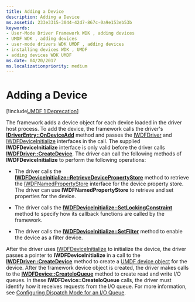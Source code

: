 ```yaml
---
title: Adding a Device
description: Adding a Device
ms.assetid: 233e3315-3044-42d7-867c-0a9e153eb53b
keywords:
- User-Mode Driver Framework WDK , adding devices
- UMDF WDK , adding devices
- user-mode drivers WDK UMDF , adding devices
- installing devices WDK , UMDF
- adding devices WDK UMDF
ms.date: 04/20/2017
ms.localizationpriority: medium
---
```


# Adding a Device


[!include[UMDF 1 Deprecation](../umdf-1-deprecation.md)]

The framework adds a device object for each device loaded in the driver host process. To add the device, the framework calls the driver's [**IDriverEntry::OnDeviceAdd**](https://docs.microsoft.com/windows-hardware/drivers/ddi/wudfddi/nf-wudfddi-idriverentry-ondeviceadd) method and passes the [IWDFDriver](https://docs.microsoft.com/windows-hardware/drivers/ddi/wudfddi/nn-wudfddi-iwdfdriver) and [IWDFDeviceInitialize](https://docs.microsoft.com/windows-hardware/drivers/ddi/wudfddi/nn-wudfddi-iwdfdeviceinitialize) interfaces in the call. The supplied **IWDFDeviceInitialize** interface is only valid before the driver calls [**IWDFDriver::CreateDevice**](https://docs.microsoft.com/windows-hardware/drivers/ddi/wudfddi/nf-wudfddi-iwdfdriver-createdevice). The driver can call the following methods of **IWDFDeviceInitialize** to perform the following operations:

-   The driver calls the [**IWDFDeviceInitialize::RetrieveDevicePropertyStore**](https://docs.microsoft.com/windows-hardware/drivers/ddi/wudfddi/nf-wudfddi-iwdfdeviceinitialize-retrievedevicepropertystore) method to retrieve the [IWDFNamedPropertyStore](https://docs.microsoft.com/windows-hardware/drivers/ddi/wudfddi/nn-wudfddi-iwdfnamedpropertystore) interface for the device property store. The driver can use **IWDFNamedPropertyStore** to retrieve and set properties for the device.

-   The driver calls the [**IWDFDeviceInitialize::SetLockingConstraint**](https://docs.microsoft.com/windows-hardware/drivers/ddi/wudfddi/nf-wudfddi-iwdfdeviceinitialize-setlockingconstraint) method to specify how its callback functions are called by the framework.

-   The driver calls the [**IWDFDeviceInitialize::SetFilter**](https://docs.microsoft.com/windows-hardware/drivers/ddi/wudfddi/nf-wudfddi-iwdfdeviceinitialize-setfilter) method to enable the device as a filter device.

After the driver uses [IWDFDeviceInitialize](https://docs.microsoft.com/windows-hardware/drivers/ddi/wudfddi/nn-wudfddi-iwdfdeviceinitialize) to initialize the device, the driver passes a pointer to **IWDFDeviceInitialize** in a call to the [**IWDFDriver::CreateDevice**](https://docs.microsoft.com/windows-hardware/drivers/ddi/wudfddi/nf-wudfddi-iwdfdriver-createdevice) method to create a [UMDF device object](framework-device-object.md) for the device. After the framework device object is created, the driver makes calls to the [**IWDFDevice::CreateIoQueue**](https://docs.microsoft.com/windows-hardware/drivers/ddi/wudfddi/nf-wudfddi-iwdfdevice-createioqueue) method to create read and write I/O queues. In these **IWDFDevice::CreateIoQueue** calls, the driver must identify how it receives requests from the I/O queue. For more information, see [Configuring Dispatch Mode for an I/O Queue](configuring-dispatch-mode-for-an-i-o-queue.md).

 

 





